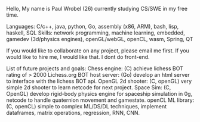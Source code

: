 Hello, My name is Paul Wrobel (26) currently studying CS/SWE in my free time.

Languages: C/c++, java, python, Go, assembly (x86, ARM), bash, lisp, haskell, SQL
Skills: network programming, machine learning, embedded, gamedev (3d/physics engines), openGL/webGL, openCL, wasm, Spring, QT

If you would like to collaborate on any project, please email me first.
If you would like to hire me, I would like that. I dont do front-end.

List of future projects and goals:
  Chess engine: (C) achieve lichess BOT rating of > 2000
  Lichess.org BOT host server: (Go) develop an html server to interface with the lichess BOT api.
  OpenGL 2d shooter: (C, openGL) very simple 2d shooter to learn netcode for next project.
  Space Sim: (C, OpenGL) develop rigid-body physics engine for spaceship simulation in 0g, netcode to handle quaternion movement and gamestate.
  openCL ML library: (C, openCL) simple to complex ML/DS/DL techniques, implement dataframes, matrix operations, regression, RNN, CNN.
